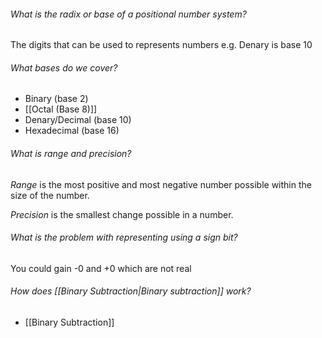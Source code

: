 
###### What is the radix or base of a positional number system?

The digits that can be used to represents numbers e.g. Denary is base 10

###### What bases do we cover?
- Binary (base 2)
- [[Octal (Base 8)]] 
- Denary/Decimal (base 10)
- Hexadecimal (base 16)


###### What is range and precision?

*Range* is the most positive and most negative number possible within the size of the number.

*Precision* is the smallest change possible in a number.


###### What is the problem with representing using a sign bit?
You could gain -0 and +0 which are not real

###### How does [[Binary Subtraction|Binary subtraction]] work?
- [[Binary Subtraction]]


